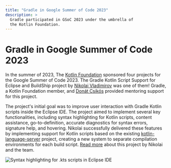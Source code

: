 ```yaml
---
title: "Gradle in Google Summer of Code 2023"
description: >
  Gradle participated in GSoC 2023 under the umbrella of
  the Kotlin Foundation.
---
```


# Gradle in Google Summer of Code 2023

In the summer of 2023, The [Kotlin Foundation](https://kotlinfoundation.org/) sponsored four projects for the Google Summer of Code 2023.
The Gradle Kotlin Script Support for Eclipse and BuildShip project by [Nikolai Vladimirov](https://www.linkedin.com/in/vladimir0v/) was one of them!
Gradle, a Kotlin Foundation member, and [Donát Csikós](https://github.com/donat) provided mentoring support for this project.

The project's initial goal was to improve user interaction with Gradle Kotlin scripts inside the Eclipse IDE.
The project aimed to implement several key functionalities, including syntax highlighting for Kotlin scripts, content assistance, go-to-definition, accurate diagnostics for syntax errors, signature help, and hovering.
Nikolai successfully delivered these features by implementing support for Kotlin scripts based on the existing [kotlin-language-server](https://github.com/fwcd/kotlin-language-server) project,
creating a new system to separate compilation environments for each build script.
[Read more](https://kotlinfoundation.org/news/gsoc-2023-eclipse-gradle-kotlin/) about this project by Nikolai and the team.

![Syntax highlighting for .kts scripts in Eclipse IDE](./buildship-syntax-demo.png "Syntax highlighting for .kts scripts in Eclipse IDE")
